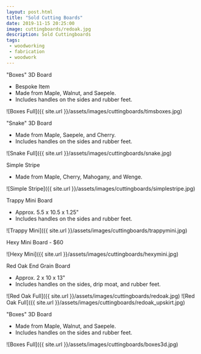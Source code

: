 ```yaml
---
layout: post.html
title: "Sold Cutting Boards"
date: 2019-11-15 20:25:00
image: cuttingboards/redoak.jpg
description: Sold Cuttingboards
tags:
 - woodworking
 - fabrication
 - woodwork
---
```


"Boxes" 3D Board 
- Bespoke Item
- Made from Maple, Walnut, and Saepele.
- Includes handles on the sides and rubber feet.

![Boxes Full]({{ site.url }}/assets/images/cuttingboards/timsboxes.jpg)

"Snake" 3D Board
- Made from Maple, Saepele, and Cherry.
- Includes handles on the sides and rubber feet.

![Snake Full]({{ site.url }}/assets/images/cuttingboards/snake.jpg)

Simple Stripe
- Made from Maple, Cherry, Mahogany, and Wenge.

![Simple Stripe]({{ site.url }}/assets/images/cuttingboards/simplestripe.jpg)

Trappy Mini Board
- Approx. 5.5 x 10.5 x 1.25"
- Includes handles on the sides and rubber feet.

![Trappy Mini]({{ site.url }}/assets/images/cuttingboards/trappymini.jpg)

Hexy Mini Board - $60

![Hexy Mini]({{ site.url }}/assets/images/cuttingboards/hexymini.jpg)

Red Oak End Grain Board
- Approx. 2 x 10 x 13"
- Includes handles on the sides, drip moat, and rubber feet.

![Red Oak Full]({{ site.url }}/assets/images/cuttingboards/redoak.jpg)
![Red Oak Full]({{ site.url }}/assets/images/cuttingboards/redoak_upskirt.jpg)

"Boxes" 3D Board
- Made from Maple, Walnut, and Saepele.
- Includes handles on the sides and rubber feet.

![Boxes Full]({{ site.url }}/assets/images/cuttingboards/boxes3d.jpg)